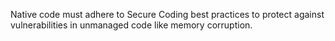 Native code must adhere to Secure Coding best practices to protect against vulnerabilities in unmanaged code
like memory corruption.